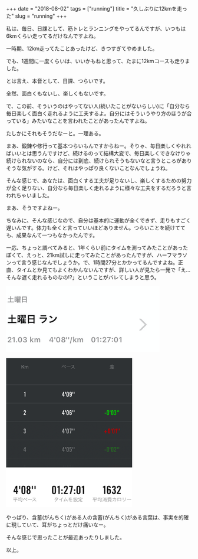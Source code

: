 +++
date = "2018-08-02"
tags = ["running"]
title = "久しぶりに12kmを走った"
slug = "running"
+++

私は、毎日、日課として、筋トレとランニングをやってるんですが、いつもは6kmくらい走ってるだけなんですよね。

一時期、12km走ってたことあったけど、きつすぎてやめました。

でも、1週間に一度くらいは、いいかもねと思って、たまに12kmコースも走りました。

とは言え、本音として、日課、つらいです。

全然、面白くもないし、楽しくもないです。

で、この前、そういうのはやってない人(続いたことがないらしい)に「自分なら毎日楽しく面白く走れるように工夫するよ。自分にはそういうやり方のほうが合っている」みたいなことを言われたことがあったんですよね。

たしかにそれもそうだなーと。一理ある。

まあ、鍛錬や修行って基本つらいもんですからねー。そりゃ、毎日楽しくやれればいいとは思うんですけど、続けるのって結構大変で、毎日楽しくできなけりゃ続けられないのなら、自分には到底、続けられそうもないなと言うところがありそうな気がする。けど、それはやっぱり良くないことなんでしょうね。

そんな感じで、あなたは、面白くする工夫が足りないし、楽しくするための努力が全く足りない、自分なら毎日楽しく走れるように様々な工夫をするだろうと言われちゃいました。

まあ、そうですよねー。

ちなみに、そんな感じなので、自分は基本的に運動が全くできず、走りもすごく遅いんです。体力も全くと言っていいほどありません。つらいことを続けてても、成果なんて一つもなかったんです。

一応、ちょっと調べてみると、1年くらい前にタイムを測ってみたことがあったぽくて、えっと、21km試しに走ってみたことがあったんですが、ハーフマラソンって言う感じなんでしょうか。で、1時間27分とかかってるんですよね。正直、タイムとか見てもよくわかんないんですが、詳しい人が見たら一発で「え...そんな遅く走れるものなの!?」ということがバレてしまうと思う。

![](https://raw.githubusercontent.com/syui/img/master/old/nike_running_20170326_02.png)

![](https://raw.githubusercontent.com/syui/img/master/old/nike_running_20170326_01.png)

やっぱり、含蓄(がんちく)がある人の含蓄(がんちく)がある言葉は、事実を的確に現していて、耳がちょっとだけ痛いなー。

そんな感じで思ったことが最近あったりしました。

以上。


